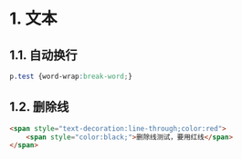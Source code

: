 # 1. 文本
## 1.1. 自动换行
```css
p.test {word-wrap:break-word;}
```

## 1.2. 删除线
```html
<span style="text-decoration:line-through;color:red">
    <span style="color:black;">删除线测试，要用红线</span>
</span>
 ```